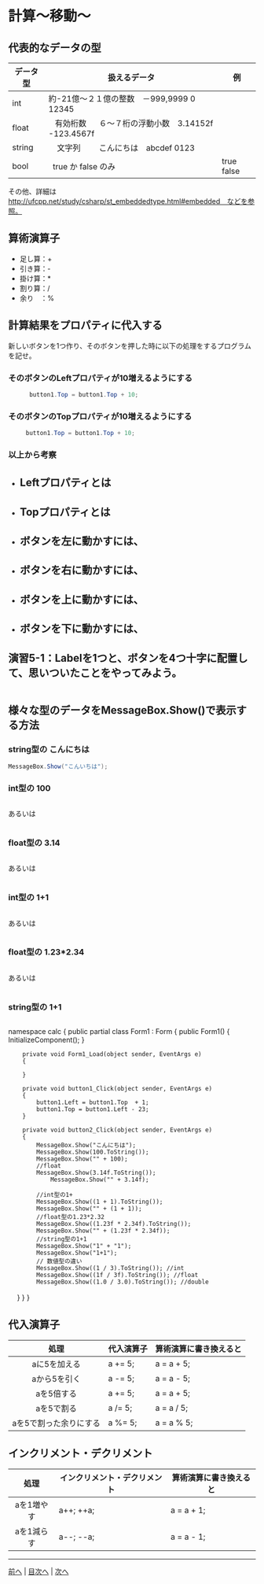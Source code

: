 # 計算～移動～

## 代表的なデータの型
|データ型|扱えるデータ|例|
|-------|-----------|--|
|int    | 約-21億～２１億の整数　－999,9999 0 12345          |  |
|float  |    有効桁数      ６～７桁の浮動小数　3.14152f -123.4567f |  |
|string |     文字列     　こんにちは　abcdef  0123 |  |
|bool   |    true か false のみ|true  false|

その他、詳細は http://ufcpp.net/study/csharp/st_embeddedtype.html#embedded　などを参照。

## 算術演算子
- 足し算：+
- 引き算：-
- 掛け算：*
- 割り算：/
- 余り　：%

## 計算結果をプロパティに代入する
新しいボタンを1つ作り、そのボタンを押した時に以下の処理をするプログラムを記せ。

### そのボタンのLeftプロパティが10増えるようにする
```cs
      button1.Top = button1.Top + 10;
```

### そのボタンのTopプロパティが10増えるようにする
```cs
     button1.Top = button1.Top + 10;
```

### 以上から考察
- Leftプロパティとは
  -
- Topプロパティとは
  -
- ボタンを左に動かすには、
  -
- ボタンを右に動かすには、
  -
- ボタンを上に動かすには、
  -
- ボタンを下に動かすには、
  -

## 演習5-1：Labelを1つと、ボタンを4つ十字に配置して、思いついたことをやってみよう。

```cs

```

## 様々な型のデータをMessageBox.Show()で表示する方法
### string型の こんにちは
```cs
MessageBox.Show("こんいちは");
```

### int型の 100
```cs

```

あるいは

```cs
```

### float型の 3.14
```cs

```

あるいは

```cs

```

### int型の 1+1
```cs

```

あるいは

```cs

```

### float型の 1.23*2.34
```cs

```

あるいは

```cs

```

### string型の 1+1
```cs

```
namespace calc
{
    public partial class Form1 : Form
    {
        public Form1()
        {
            InitializeComponent();
        }

        private void Form1_Load(object sender, EventArgs e)
        {

        }

        private void button1_Click(object sender, EventArgs e)
        {
            button1.Left = button1.Top  + 1;
            button1.Top = button1.Left - 23;
        }

        private void button2_Click(object sender, EventArgs e)
        {
            MessageBox.Show("こんにちは");
            MessageBox.Show(100.ToString());
            MessageBox.Show("" + 100);
            //float
            MessageBox.Show(3.14f.ToString());
                MessageBox.Show("" + 3.14f);

            //int型の1+
            MessageBox.Show((1 + 1).ToString());
            MessageBox.Show("" + (1 + 1));
            //float型の1.23*2.32
            MessageBox.Show((1.23f * 2.34f).ToString());
            MessageBox.Show("" + (1.23f * 2.34f));
            //string型の1+1
            MessageBox.Show("1" + "1");
            MessageBox.Show("1+1");
            // 数値型の違い
            MessageBox.Show((1 / 3).ToString()); //int      
            MessageBox.Show((1f / 3f).ToString()); //float
            MessageBox.Show((1.0 / 3.0).ToString()); //double
　        }
    }
}

## 代入演算子
|処理                   |代入演算子|算術演算に書き換えると|
|:---------------------:|---------|-------------------|
|aに5を加える            |a += 5;         |a = a + 5;                   |
|aから5を引く           |a -= 5;         |a = a - 5;                   |
|aを5倍する             |a += 5;         |a = a + 5;                   |
|aを5で割る             |a /= 5;         |a = a / 5;                   |
|aを5で割った余りにする   |a %= 5;         |a = a % 5;                   |

## インクリメント・デクリメント
|処理      |インクリメント・デクリメント|算術演算に書き換えると|
|:-------:|--------------------------|----------------------|
|aを1増やす| a++; ++a;                          | a = a + 1;                  |		
|aを1減らす|	a--; --a;                     |      a = a - 1;             |

---

[前へ](04.md) | [目次へ](README.md#%E7%9B%AE%E6%AC%A1) | [次へ](06.md)
